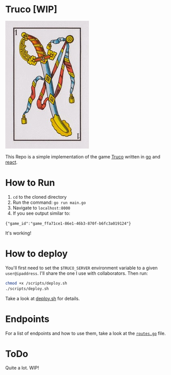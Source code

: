 # Truco [WIP]

![](assets/1ofspades.jpg)

This Repo is a simple implementation of the game [Truco](https://en.wikipedia.org/wiki/Truco) written in
[go](https://golang.org/) and [react](https://reactjs.org).

# How to Run

1. `cd` to the cloned directory
2. Run the command: `go run main.go`
3. Navigate to `localhost:8000`
4. If you see output similar to:

`{"game_id":"game_ffa71ce1-86e1-46b3-870f-b6fc3a019124"}`

It's working!

# How to deploy

You'll first need to set the `$TRUCO_SERVER` environment variable to a given `user@ipaddress`. I'll share the one I use
 with collaborators. Then run:

```bash
chmod +x /scripts/deploy.sh
./scripts/deploy.sh
```

Take a look at [deploy.sh](https://github.com/bkach/truco/blob/master/scripts/deploy.sh) for details.

# Endpoints

For a list of endpoints and how to use them, take a look at the [`routes.go`](https://github.com/bkach/truco/blob/master/routers/routes.go) file.

# ToDo

Quite a lot. WIP!
